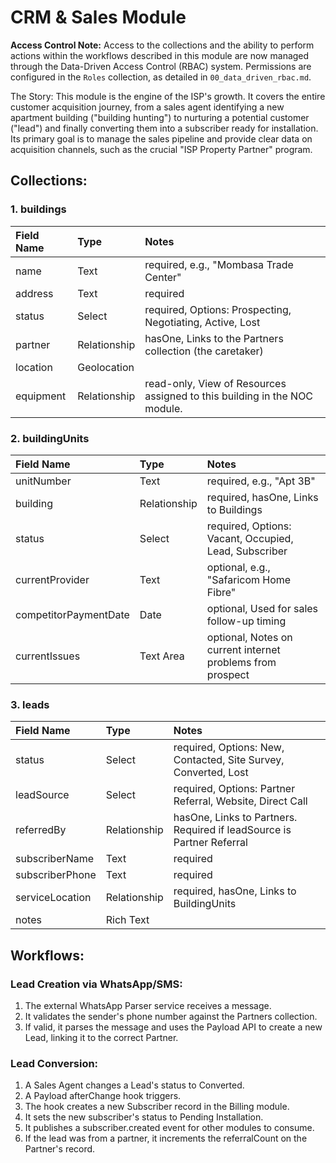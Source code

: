 # CRM & Sales Module

**Access Control Note:** Access to the collections and the ability to perform actions within the workflows described in this module are now managed through the Data-Driven Access Control (RBAC) system. Permissions are configured in the `Roles` collection, as detailed in `00_data_driven_rbac.md`.

The Story: This module is the engine of the ISP's growth. It covers the entire customer acquisition journey, from a sales agent identifying a new apartment building ("building hunting") to nurturing a potential customer ("lead") and finally converting them into a subscriber ready for installation. Its primary goal is to manage the sales pipeline and provide clear data on acquisition channels, such as the crucial "ISP Property Partner" program.

## Collections:

### 1. buildings

| Field Name | Type | Notes |
| :--- | :--- | :--- |
| name | Text | required, e.g., "Mombasa Trade Center" |
| address | Text | required |
| status | Select | required, Options: Prospecting, Negotiating, Active, Lost |
| partner | Relationship| hasOne, Links to the Partners collection (the caretaker) |
| location | Geolocation | |
| equipment | Relationship| read-only, View of Resources assigned to this building in the NOC module. |

### 2. buildingUnits

| Field Name | Type | Notes |
| :--- | :--- | :--- |
| unitNumber | Text | required, e.g., "Apt 3B" |
| building | Relationship| required, hasOne, Links to Buildings |
| status | Select | required, Options: Vacant, Occupied, Lead, Subscriber |
| currentProvider| Text | optional, e.g., "Safaricom Home Fibre" |
| competitorPaymentDate| Date | optional, Used for sales follow-up timing |
| currentIssues| Text Area | optional, Notes on current internet problems from prospect |

### 3. leads

| Field Name | Type | Notes |
| :--- | :--- | :--- |
| status | Select | required, Options: New, Contacted, Site Survey, Converted, Lost |
| leadSource | Select | required, Options: Partner Referral, Website, Direct Call |
| referredBy | Relationship| hasOne, Links to Partners. Required if leadSource is Partner Referral |
| subscriberName| Text | required |
| subscriberPhone| Text | required |
| serviceLocation| Relationship| required, hasOne, Links to BuildingUnits |
| notes | Rich Text | |

## Workflows:

### Lead Creation via WhatsApp/SMS:

1.  The external WhatsApp Parser service receives a message.
2.  It validates the sender's phone number against the Partners collection.
3.  If valid, it parses the message and uses the Payload API to create a new Lead, linking it to the correct Partner.

### Lead Conversion:

1.  A Sales Agent changes a Lead's status to Converted.
2.  A Payload afterChange hook triggers.
3.  The hook creates a new Subscriber record in the Billing module.
4.  It sets the new subscriber's status to Pending Installation.
5.  It publishes a subscriber.created event for other modules to consume.
6.  If the lead was from a partner, it increments the referralCount on the Partner's record.
